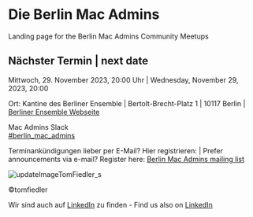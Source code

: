 # Die Berlin Mac Admins

Landing page for the Berlin Mac Admins Community Meetups

## Nächster Termin | next date

Mittwoch, 29. November 2023, 20:00 Uhr | Wednesday, November 29, 2023, 20:00

Ort: Kantine des Berliner Ensemble | Bertolt-Brecht-Platz 1 | 10117 Berlin | 
[Berliner Ensemble Webseite](https://www.berliner-ensemble.de)



Mac Admins Slack   
[#berlin_mac_admins](https://macadmins.slack.com/archives/CFEUHA7D0)

Terminankündigungen lieber per E-Mail? Hier registrieren: | Prefer announcements via e-mail? Register here:
[Berlin Mac Admins mailing list](https://lists.fu-berlin.de/listinfo/BerlinMacAdmins/)

![updateImageTomFiedler_s](https://user-images.githubusercontent.com/60174138/163335465-111477cf-f8fe-4213-9f29-0cbc170fdc68.jpg)

©tomfiedler


Wir sind auch auf [LinkedIn](https://www.linkedin.com/groups/8971462/) zu finden - 
Find us also on [LinkedIn](https://www.linkedin.com/groups/8971462/)

